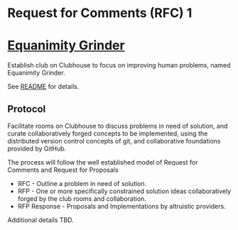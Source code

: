 # Request for Comments (RFC) 1
# [Equanimity Grinder](https://equanimitygrinder.club/)

Establish club on Clubhouse to focus on improving human problems, named Equanimity Grinder.

See [README](https://equanimitygrinder.club/) for details.

## Protocol
Facilitate rooms on Clubhouse to discuss problems in need of solution, and
curate collaboratively forged concepts to be implemented, using the distributed
version control concepts of git, and collaborative foundations provided by GitHub.

The process will follow the well established model of Request for Comments and
Request for Proposals

* RFC - Outline a problem in need of solution.
* RFP - One or more specifically constrained solution ideas collaboratively forged by the club rooms and collaboration.
* RFP Response - Proposals and Implementations by altruistic providers.

Additional details TBD.
